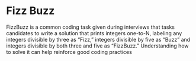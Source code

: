 # Fizz Buzz

FizzBuzz is a common coding task given during interviews that tasks candidates to write a solution that prints integers one-to-N, labeling any integers divisible by three as “Fizz,” integers divisible by five as “Buzz” and integers divisible by both three and five as “FizzBuzz.” Understanding how to solve it can help reinforce good coding practices
